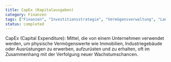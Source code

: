```yaml
---
title: CapEx (Kapitalausgaben)
category: Finanzen
tags: ["Finanzen", "Investitionsstrategie", "Vermögensverwaltung", "Langfristige Investitionen"]
status: completed
---
```

CapEx (Capital Expenditure): Mittel, die von einem Unternehmen verwendet werden, um physische Vermögenswerte wie Immobilien, Industriegebäude oder Ausrüstungen zu erwerben, aufzurüsten und zu erhalten, oft im Zusammenhang mit der Verfolgung neuer Wachstumschancen.